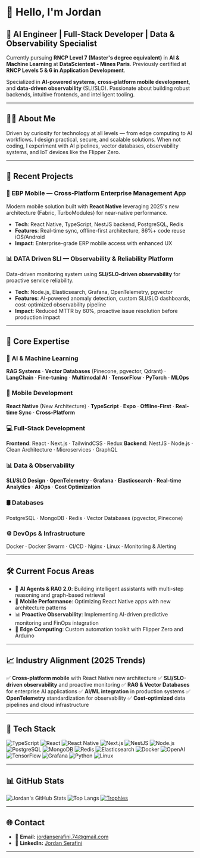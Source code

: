 # 👋 Hello, I'm Jordan

  ## 🧠 AI Engineer | Full-Stack Developer | Data & Observability Specialist

  Currently pursuing **RNCP Level 7 (Master's degree equivalent)** in **AI & Machine Learning** at **DataScientest - Mines Paris**.
  Previously certified at **RNCP Levels 5 & 6 in Application Development**.

  Specialized in **AI-powered systems**, **cross-platform mobile development**, and **data-driven observability** (SLI/SLO). Passionate about building robust backends, intuitive frontends, and intelligent
  tooling.

  ---

  ## 🧑‍💻 About Me

  Driven by curiosity for technology at all levels — from edge computing to AI workflows. I design practical, secure, and scalable solutions.
  When not coding, I experiment with AI pipelines, vector databases, observability systems, and IoT devices like the Flipper Zero.

  ---

  ## 🚀 Recent Projects

  ### 📱 **EBP Mobile** — Cross-Platform Enterprise Management App
  Modern mobile solution built with **React Native** leveraging 2025's new architecture (Fabric, TurboModules) for near-native performance.
  - **Tech**: React Native, TypeScript, NestJS backend, PostgreSQL, Redis
  - **Features**: Real-time sync, offline-first architecture, 86%+ code reuse iOS/Android
  - **Impact**: Enterprise-grade ERP mobile access with enhanced UX

  ### 📊 **DATA Driven SLI** — Observability & Reliability Platform
  Data-driven monitoring system using **SLI/SLO-driven observability** for proactive service reliability.
  - **Tech**: Node.js, Elasticsearch, Grafana, OpenTelemetry, pgvector
  - **Features**: AI-powered anomaly detection, custom SLI/SLO dashboards, cost-optimized observability pipeline
  - **Impact**: Reduced MTTR by 60%, proactive issue resolution before production impact

  ---

  ## 🔧 Core Expertise

  ### 🤖 **AI & Machine Learning**
  **RAG Systems** · **Vector Databases** (Pinecone, pgvector, Qdrant) · **LangChain** · **Fine-tuning** · **Multimodal AI** · **TensorFlow** · **PyTorch** · **MLOps**

  ### 📱 **Mobile Development**
  **React Native** (New Architecture) · **TypeScript** · **Expo** · **Offline-First** · **Real-time Sync** · **Cross-Platform**

  ### 💻 **Full-Stack Development**
  **Frontend**: React · Next.js · TailwindCSS · Redux
  **Backend**: NestJS · Node.js · Clean Architecture · Microservices · GraphQL

  ### 📊 **Data & Observability**
  **SLI/SLO Design** · **OpenTelemetry** · **Grafana** · **Elasticsearch** · **Real-time Analytics** · **AIOps** · **Cost Optimization**

  ### 🛢️ **Databases**
  PostgreSQL · MongoDB · Redis · Vector Databases (pgvector, Pinecone)

  ### ⚙️ **DevOps & Infrastructure**
  Docker · Docker Swarm · CI/CD · Nginx · Linux · Monitoring & Alerting

  ---

  ## 🛠️ Current Focus Areas

  - 🧠 **AI Agents & RAG 2.0**: Building intelligent assistants with multi-step reasoning and graph-based retrieval
  - 📱 **Mobile Performance**: Optimizing React Native apps with new architecture patterns
  - 📊 **Proactive Observability**: Implementing AI-driven predictive monitoring and FinOps integration
  - 🔧 **Edge Computing**: Custom automation toolkit with Flipper Zero and Arduino

  ---

  ## 📈 Industry Alignment (2025 Trends)

  ✅ **Cross-platform mobile** with React Native new architecture
  ✅ **SLI/SLO-driven observability** and proactive monitoring
  ✅ **RAG & Vector Databases** for enterprise AI applications
  ✅ **AI/ML integration** in production systems
  ✅ **OpenTelemetry** standardization for observability
  ✅ **Cost-optimized** data pipelines and cloud infrastructure

  ---

  ## 🚀 Tech Stack

  ![TypeScript](https://img.shields.io/badge/-TypeScript-007ACC?logo=typescript&logoColor=white)
  ![React](https://img.shields.io/badge/-React-61DAFB?logo=react&logoColor=black)
  ![React Native](https://img.shields.io/badge/-React%20Native-61DAFB?logo=react&logoColor=black)
  ![Next.js](https://img.shields.io/badge/-Next.js-000000?logo=next.js&logoColor=white)
  ![NestJS](https://img.shields.io/badge/-NestJS-E0234E?logo=nestjs&logoColor=white)
  ![Node.js](https://img.shields.io/badge/-Node.js-339933?logo=node.js&logoColor=white)
  ![PostgreSQL](https://img.shields.io/badge/-PostgreSQL-336791?logo=postgresql&logoColor=white)
  ![MongoDB](https://img.shields.io/badge/-MongoDB-47A248?logo=mongodb&logoColor=white)
  ![Redis](https://img.shields.io/badge/-Redis-DC382D?logo=redis&logoColor=white)
  ![Elasticsearch](https://img.shields.io/badge/-Elasticsearch-005571?logo=elasticsearch&logoColor=white)
  ![Docker](https://img.shields.io/badge/-Docker-2496ED?logo=docker&logoColor=white)
  ![OpenAI](https://img.shields.io/badge/-OpenAI-412991?logo=openai&logoColor=white)
  ![TensorFlow](https://img.shields.io/badge/-TensorFlow-FF6F00?logo=tensorflow&logoColor=white)
  ![Grafana](https://img.shields.io/badge/-Grafana-F46800?logo=grafana&logoColor=white)
  ![Python](https://img.shields.io/badge/-Python-3776AB?logo=python&logoColor=white)
  ![Linux](https://img.shields.io/badge/-Linux-FCC624?logo=linux&logoColor=black)

  ---

  ## 📊 GitHub Stats

  ![Jordan's GitHub Stats](https://github-readme-stats.vercel.app/api?username=JordanSerafini&show_icons=true&theme=radical&cache_seconds=1800)
  ![Top Langs](https://github-readme-stats.vercel.app/api/top-langs/?username=JordanSerafini&layout=compact&theme=radical)
  [![Trophies](https://github-profile-trophy.vercel.app/?username=JordanSerafini&theme=onedark)](https://github.com/ryo-ma/github-profile-trophy)

  ---

  ## 🌐 Contact

  - 📧 **Email:** [jordanserafini.74@gmail.com](mailto:jordanserafini.74@gmail.com)
  - 💼 **LinkedIn:** [Jordan Serafini](https://fr.linkedin.com/in/jordan-serafini-63b9b2177)

  ---

